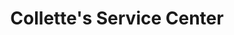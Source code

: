 ---
title: "Collette's Service Center"
url: /perryville/collettes-service-center/
shop: car repair
---